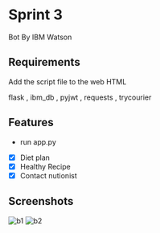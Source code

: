 # Sprint 3
Bot By IBM Watson

## Requirements

Add the script file to the web HTML 

flask , ibm_db , pyjwt , requests , trycourier

## Features

- run app.py

- [x] Diet plan
- [x] Healthy Recipe
- [x] Contact nutionist

## Screenshots
![b1](https://user-images.githubusercontent.com/59635960/202766246-61942fed-8fff-4bf5-b635-83ac04aa86f4.PNG)
![b2](https://user-images.githubusercontent.com/59635960/202766255-9b80339f-a5fb-429c-a248-2319a13e9e59.PNG)
